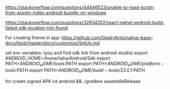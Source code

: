 https://stackoverflow.com/questions/44446523/unable-to-load-script-from-assets-index-android-bundle-on-windows

https://stackoverflow.com/questions/32634352/react-native-android-build-failed-sdk-location-not-found

For creating theme in app: https://github.com/GeekyAnts/native-base-docs/blob/master/docs/customize/SetUp.md

set env veriables: (you and find sdk link from android-studio) 
export ANDROID_HOME=/home/taha/Android/Sdk 
export PATH=$ANDROID_HOME/tools:$PATH 
export PATH=$ANDROID_HOME/platform-tools:$PATH 
export PATH=$ANDROID_HOME/build-tools/23.0.1:$PATH

for create signed APK cd android && ./gradlew assembleRelease